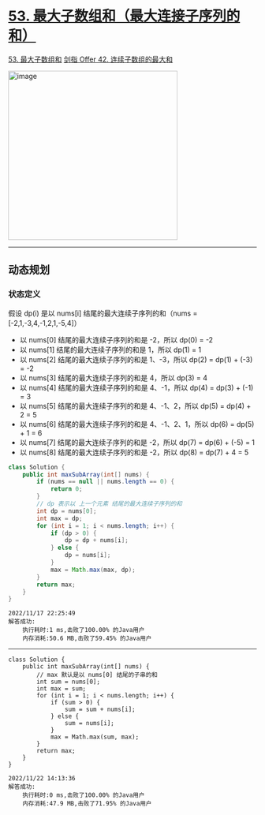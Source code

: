 # [53. 最大子数组和（最大连接子序列的和）](https://github.com/imtsingyun/LeetCode/issues/53)

[53. 最大子数组和](https://leetcode.cn/problems/maximum-subarray/)
[剑指 Offer 42. 连续子数组的最大和](https://leetcode.cn/problems/lian-xu-zi-shu-zu-de-zui-da-he-lcof/)

<img width="343" alt="image" src="https://user-images.githubusercontent.com/56377217/202466923-3afef7f2-cbc6-4c76-be2a-79ce59064747.png">


---

## 动态规划

### 状态定义
假设 dp(i) 是以 nums[i] 结尾的最大连续子序列的和（nums = [-2,1,-3,4,-1,2,1,-5,4]）
- 以 nums[0] 结尾的最大连续子序列的和是 -2，所以 dp(0) = -2
- 以 nums[1] 结尾的最大连续子序列的和是 1，所以 dp(1) = 1
- 以 nums[2] 结尾的最大连续子序列的和是 1、-3，所以 dp(2) = dp(1) + (-3) = -2
- 以 nums[3] 结尾的最大连续子序列的和是 4，所以 dp(3) = 4
- 以 nums[4] 结尾的最大连续子序列的和是 4、-1，所以 dp(4) = dp(3) + (-1) = 3
- 以 nums[5] 结尾的最大连续子序列的和是 4、-1、2，所以 dp(5) = dp(4) + 2 = 5
- 以 nums[6] 结尾的最大连续子序列的和是 4、-1、2、1，所以 dp(6) = dp(5) + 1 = 6
- 以 nums[7] 结尾的最大连续子序列的和是 -2，所以 dp(7) = dp(6) + (-5) = 1
- 以 nums[8] 结尾的最大连续子序列的和是 -2，所以 dp(8) = dp(7) + 4 = 5


```java
class Solution {
    public int maxSubArray(int[] nums) {
        if (nums == null || nums.length == 0) {
            return 0;
        }
        // dp 表示以 上一个元素 结尾的最大连续子序列的和
        int dp = nums[0];
        int max = dp;
        for (int i = 1; i < nums.length; i++) {
            if (dp > 0) {
                dp = dp + nums[i];
            } else {
                dp = nums[i];
            }
            max = Math.max(max, dp);
        }
        return max;
    }
}
```

```
2022/11/17 22:25:49	
解答成功:
	执行耗时:1 ms,击败了100.00% 的Java用户
	内存消耗:50.6 MB,击败了59.45% 的Java用户
```

---

```
class Solution {
    public int maxSubArray(int[] nums) {
        // max 默认是以 nums[0] 结尾的子串的和
        int sum = nums[0];
        int max = sum;
        for (int i = 1; i < nums.length; i++) {
            if (sum > 0) {
                sum = sum + nums[i];
            } else {
                sum = nums[i];
            }
            max = Math.max(sum, max);
        }
        return max;
    }
}
```


```
2022/11/22 14:13:36
解答成功:
	执行耗时:0 ms,击败了100.00% 的Java用户
	内存消耗:47.9 MB,击败了71.95% 的Java用户
```
